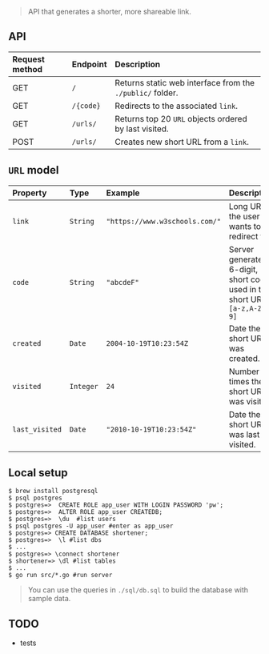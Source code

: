 > API that generates a shorter, more shareable link.

## API

| Request method | Endpoint  | Description                                               |
| :------------- | :-------- | :-------------------------------------------------------- |
| GET            | `/`       | Returns static web interface from the `./public/` folder. |
| GET            | `/{code}` | Redirects to the associated `link`.                       |
| GET            | `/urls/`  | Returns top 20 `URL` objects ordered by last visited.     |
| POST           | `/urls/`  | Creates new short URL from a `link`.                      |

## `URL` model

| Property       | Type      | Example                        | Description                                                                  |
| :------------- | :-------- | :----------------------------- | :--------------------------------------------------------------------------- |
| `link`         | `String`  | `"https://www.w3schools.com/"` | Long URL the user wants to redirect to.                                      |
| `code`         | `String`  | `"abcdeF"`                     | Server generated, 6-digit, short code used in the short URL. `[a-z,A-Z,0-9]` |
| `created`      | `Date`    | `2004-10-19T10:23:54Z`         | Date the short URL was created.                                              |
| `visited`      | `Integer` | `24`                           | Number of times the short URL was visited.                                   |
| `last_visited` | `Date`    | `"2010-10-19T10:23:54Z"`       | Date the short URL was last visited.                                         |

## Local setup

```console
$ brew install postgresql
$ psql postgres
$ postgres=>  CREATE ROLE app_user WITH LOGIN PASSWORD 'pw';
$ postgres=>  ALTER ROLE app_user CREATEDB;
$ postgres=>  \du  #list users
$ psql postgres -U app_user #enter as app_user
$ postgres=> CREATE DATABASE shortener;
$ postgres=>  \l #list dbs
$ ...
$ postgres=> \connect shortener
$ shortener=> \dl #list tables
$ ...
$ go run src/*.go #run server
```

> You can use the queries in `./sql/db.sql` to build the database with sample data.

## TODO

- tests
